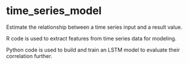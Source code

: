 # time_series_model

Estimate the relationship between a time series input and a result value.

R code is used to extract features from time series data for modeling.

Python code is used to build and train an LSTM model to evaluate their correlation further.

